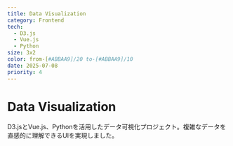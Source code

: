 ```yaml
---
title: Data Visualization
category: Frontend
tech:
  - D3.js
  - Vue.js
  - Python
size: 3x2
color: from-[#ABBAA9]/20 to-[#ABBAA9]/10
date: 2025-07-08
priority: 4
---
```

# Data Visualization

D3.jsとVue.js、Pythonを活用したデータ可視化プロジェクト。複雑なデータを直感的に理解できるUIを実現しました。
